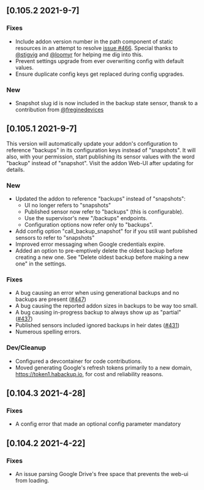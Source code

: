 ## [0.105.2 2021-9-7]
### Fixes
* Include addon version number in the path component of static resources in an attempt to resolve [issue #466](https://github.com/sabeechen/hassio-google-drive-backup/issues/466).  Special thanks to [@stigvig](https://github.com/stigvig) and [@loomyr](https://github.com/loomyr) for helping me dig into this.
* Prevent settings upgrade from ever overwriting config with default values.
* Ensure duplicate config keys get replaced during config upgrades.

### New
* Snapshot slug id is now included in the backup state sensor, thansk to a contribution from [@freginedevices](https://github.com/freginedevices)

## [0.105.1 2021-9-7]
This version will automatically update your addon's configuration to reference "backups" in its configuration keys instead of "snapshots".  It will also, with your permission, start publishing its sensor values with the word "backup" instead of "snapshot".  Visit the addon Web-UI after updating for details. 

### New
* Updated the addon to reference "backups" instead of "snapshots":
   * UI no longer refers to "snapshots"
   * Published sensor now refer to "backups" (this is configurable).
   * Use the supervisor's new "/backups" endpoints.
   * Configuration options now refer only to "backups".
* Add config option "call_backup_snapshot" for if you still want published sensors to refer to "snapshots"
* Improved error messaging when Google credentials expire.
* Added an option to pre-emptively delete the oldest backup before creating a new one.  See "Delete oldest backup before making a new one" in the settings.

### Fixes
* A bug causing an error when using generational backups and no backups are present ([#447](https://github.com/sabeechen/hassio-google-drive-backup/issues/447))
* A bug causing the reported addon sizes in backups to be way too small.
* A bug causing in-progress backup to always show up as "partial" ([#437](https://github.com/sabeechen/hassio-google-drive-backup/issues/437))
* Published sensors included ignored backups in heir dates ([#431](https://github.com/sabeechen/hassio-google-drive-backup/issues/431))
* Numerous spelling errors.

### Dev/Cleanup
* Configured a devcontainer for code contributions.
* Moved generating Google's refresh tokens primarily to a new domain, https://token1.habackup.io, for cost and reliability reasons.

## [0.104.3 2021-4-28]
### Fixes
- A config error that made an optional config parameter mandatory


## [0.104.2 2021-4-22]
### Fixes
- An issue parsing Google Drive's free space that prevents the web-ui from loading.

